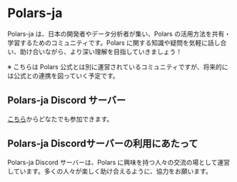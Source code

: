 # Polars-ja
Polars-ja は、日本の開発者やデータ分析者が集い、Polars の活用方法を共有・学習するためのコミュニティです。Polars に関する知識や疑問を気軽に話し合い、助け合いながら、より深い理解を目指していきましょう！

※ こちらは Polars 公式とは別に運営されているコミュニティですが、将来的には公式との連携を図っていく予定です。

## Polars-ja Discord サーバー
[こちら](https://discord.gg/GG5zG9Rs8b)からどなたでも参加できます。

## Polars-ja Discordサーバーの利用にあたって
Polars-ja Discord サーバーは、Polars に興味を持つ人々の交流の場として運営しています。多くの人々が楽しく助け合えるように、協力をお願います。
